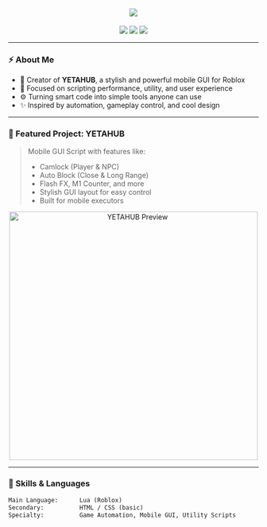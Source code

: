 <h1 align="center">
  <img src="https://readme-typing-svg.herokuapp.com?font=Fira+Code&size=28&pause=1000&color=00FFF7&center=true&vCenter=true&width=500&lines=Hey%2C+I'm+YetaHUB.;Roblox+Scripter+%7C+GUI+Maker.;Creator+of+YETAHUB.">
</h1>

<p align="center">
  <img src="https://img.shields.io/badge/Lua-roblox%20scripting-blue?style=for-the-badge&logo=lua&logoColor=white"/>
  <img src="https://img.shields.io/badge/YouTube-%40yetazyyy-red?style=for-the-badge&logo=youtube&logoColor=white"/>
  <img src="https://img.shields.io/badge/Discord-mrfs_.-5865F2?style=for-the-badge&logo=discord&logoColor=white"/>
</p>

---

### ⚡ About Me
- 🔧 Creator of **YETAHUB**, a stylish and powerful mobile GUI for Roblox  
- 🧠 Focused on scripting performance, utility, and user experience  
- ⚙️ Turning smart code into simple tools anyone can use  
- ✨ Inspired by automation, gameplay control, and cool design

---

### 🚀 Featured Project: YETAHUB

> Mobile GUI Script with features like:
> - Camlock (Player & NPC)
> - Auto Block (Close & Long Range)
> - Flash FX, M1 Counter, and more  
> - Stylish GUI layout for easy control  
> - Built for mobile executors

<p align="center">
  <img src="https://i.imgur.com/Z2aA8xz.png" alt="YETAHUB Preview" width="500"/>
</p>

---

### 🧠 Skills & Languages
```txt
Main Language:      Lua (Roblox)
Secondary:          HTML / CSS (basic)
Specialty:          Game Automation, Mobile GUI, Utility Scripts
